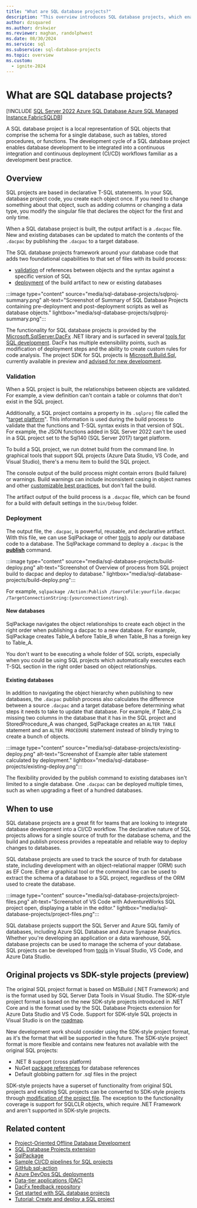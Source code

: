 ```yaml
---
title: "What are SQL database projects?"
description: "This overview introduces SQL database projects, which enable database development and CI/CD workflows."
author: dzsquared
ms.author: drskwier
ms.reviewer: maghan, randolphwest
ms.date: 08/30/2024
ms.service: sql
ms.subservice: sql-database-projects
ms.topic: overview
ms.custom:
  - ignite-2024
---
```


# What are SQL database projects?

[!INCLUDE [SQL Server 2022 Azure SQL Database Azure SQL Managed Instance FabricSQLDB](../../includes/applies-to-version/sqlserver2022-asdb-asmi-fabricsqldb.md)]

A SQL database project is a local representation of SQL objects that comprise the schema for a single database, such as tables, stored procedures, or functions. The development cycle of a SQL database project enables database development to be integrated into a continuous integration and continuous deployment (CI/CD) workflows familiar as a development best practice.

## Overview

SQL projects are based in declarative T-SQL statements. In your SQL database project code, you create each object once. If you need to change something about that object, such as adding columns or changing a data type, you modify the singular file that declares the object for the first and only time.

When a SQL database project is built, the output artifact is a `.dacpac` file. New and existing databases can be updated to match the contents of the `.dacpac` by publishing the `.dacpac` to a target database.

The SQL database projects framework around your database code that adds two foundational capabilities to that set of files with its build process:

- [validation](#validation) of references between objects and the syntax against a specific version of SQL
- [deployment](#deployment) of the build artifact to new or existing databases

:::image type="content" source="media/sql-database-projects/sqlproj-summary.png" alt-text="Screenshot of Summary of SQL Database Projects containing pre-deployment and post-deployment scripts as well as database objects." lightbox="media/sql-database-projects/sqlproj-summary.png":::

The functionality for SQL database projects is provided by the [Microsoft.SqlServer.DacFx](https://www.nuget.org/packages/Microsoft.SqlServer.DacFx/) .NET library and is surfaced in several [tools for SQL development](sql-projects-tools.md). DacFx has multiple extensibility points, such as modification of deployment steps and the ability to create custom rules for code analysis. The project SDK for SQL projects is [Microsoft.Build.Sql](https://www.nuget.org/packages/Microsoft.Build.Sql/), currently available in preview and [advised for new development](#original-projects-vs-sdk-style-projects-preview).

### Validation

When a SQL project is built, the relationships between objects are validated. For example, a view definition can't contain a table or columns that don't exist in the SQL project.

Additionally, a SQL project contains a property in its `.sqlproj` file called the "[target platform](concepts/target-platform.md)". This information is used during the build process to validate that the functions and T-SQL syntax exists in that version of SQL. For example, the JSON functions added in SQL Server 2022 can't be used in a SQL project set to the Sql140 (SQL Server 2017) target platform.

To build a SQL project, we run dotnet build from the command line. In graphical tools that support SQL projects (Azure Data Studio, VS Code, and Visual Studio), there's a menu item to build the SQL project.

The console output of the build process might contain errors (build failure) or warnings. Build warnings can include inconsistent casing in object names and other [customizable best practices](concepts/sql-code-analysis/sql-code-analysis.md), but don't fail the build.

The artifact output of the build process is a `.dacpac` file, which can be found for a build with default settings in the `bin/Debug` folder.

### Deployment

The output file, the `.dacpac`, is powerful, reusable, and declarative artifact. With this file, we can use SqlPackage or other [tools](sql-projects-tools.md) to apply our database code to a database. The SqlPackage command to deploy a `.dacpac` is the **[publish](../sqlpackage/sqlpackage-publish.md)** command.

:::image type="content" source="media/sql-database-projects/build-deploy.png" alt-text="Screenshot of Overview of process from SQL project build to dacpac and deploy to database." lightbox="media/sql-database-projects/build-deploy.png":::

For example, `sqlpackage /Action:Publish /SourceFile:yourfile.dacpac /TargetConnectionString:{yourconnectionstring}`.

#### New databases

SqlPackage navigates the object relationships to create each object in the right order when publishing a dacpac to a new database. For example, SqlPackage creates Table_A before Table_B when Table_B has a foreign key to Table_A.

You don't want to be executing a whole folder of SQL scripts, especially when you could be using SQL projects which automatically executes each T-SQL section in the right order based on object relationships.

#### Existing databases

In addition to navigating the object hierarchy when publishing to new databases, the `.dacpac` publish process also calculates the difference between a source `.dacpac` and a target database before determining what steps it needs to take to update that database. For example, if Table_C is missing two columns in the database that it has in the SQL project and StoredProcedure_A was changed, SqlPackage creates an `ALTER TABLE` statement and an `ALTER PROCEDURE` statement instead of blindly trying to create a bunch of objects.

:::image type="content" source="media/sql-database-projects/existing-deploy.png" alt-text="Screenshot of Example alter table statement calculated by deployment." lightbox="media/sql-database-projects/existing-deploy.png":::

The flexibility provided by the publish command to existing databases isn't limited to a single database. One `.dacpac` can be deployed multiple times, such as when upgrading a fleet of a hundred databases.

## When to use

SQL database projects are a great fit for teams that are looking to integrate database development into a CI/CD workflow. The declarative nature of SQL projects allows for a single source of truth for the database schema, and the build and publish process provides a repeatable and reliable way to deploy changes to databases.

SQL database projects are used to track the source of truth for database state, including development with an object-relational mapper (ORM) such as EF Core. Either a graphical tool or the command line can be used to extract the schema of a database to a SQL project, regardless of the ORM used to create the database.

:::image type="content" source="media/sql-database-projects/project-files.png" alt-text="Screenshot of VS Code with AdventureWorks SQL project open, displaying a table in the editor." lightbox="media/sql-database-projects/project-files.png":::

SQL database projects support the SQL Server and Azure SQL family of databases, including Azure SQL Database and Azure Synapse Analytics. Whether you're developing an application or a data warehouse, SQL database projects can be used to manage the schema of your database. SQL projects can be developed from [tools](sql-projects-tools.md) in Visual Studio, VS Code, and Azure Data Studio.

## Original projects vs SDK-style projects (preview)

The original SQL project format is based on MSBuild (.NET Framework) and is the format used by SQL Server Data Tools in Visual Studio. The SDK-style project format is based on the new SDK-style projects introduced in .NET Core and is the format used by the SQL Database Projects extension for Azure Data Studio and VS Code. Support for SDK-style SQL projects in Visual Studio is on the [roadmap](https://github.com/microsoft/DacFx/issues/180).

New development work should consider using the SDK-style project format, as it's the format that will be supported in the future. The SDK-style project format is more flexible and contains new features not available with the original SQL projects:

- .NET 8 support (cross platform)
- NuGet [package references](concepts/package-references.md) for database references
- Default globbing pattern for .sql files in the project

SDK-style projects have a superset of functionality from original SQL projects and existing SQL projects can be converted to SDK-style projects through [modification of the project file](howto/convert-original-sql-project.md). The exception to the functionality coverage is support for SQLCLR objects, which require .NET Framework and aren't supported in SDK-style projects.

## Related content

- [Project-Oriented Offline Database Development](../../ssdt/project-oriented-offline-database-development.md)
- [SQL Database Projects extension](/azure-data-studio/extensions/sql-database-project-extension)
- [SqlPackage](../sqlpackage/sqlpackage.md)
- [Sample CI/CD pipelines for SQL projects](https://github.com/Azure-Samples/sql-projects-devops-samples)
- [GitHub sql-action](https://github.com/azure/sql-action)
- [Azure DevOps SQL deployments](/azure/devops/pipelines/targets/azure-sqldb)
- [Data-tier applications (DAC)](../../relational-databases/data-tier-applications/data-tier-applications.md)
- [DacFx feedback repository](https://github.com/microsoft/dacfx)
- [Get started with SQL database projects](get-started.md)
- [Tutorial: Create and deploy a SQL project](tutorials/create-deploy-sql-project.md)
